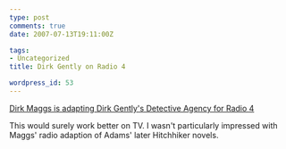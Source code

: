 ```yaml
---
type: post
comments: true
date: 2007-07-13T19:11:00Z

tags:
- Uncategorized
title: Dirk Gently on Radio 4

wordpress_id: 53
---
```


[Dirk Maggs is adapting Dirk Gently's Detective Agency for Radio 4](http://news.bbc.co.uk/1/hi/entertainment/6898007.stm )





This would surely work better on TV. I wasn't particularly impressed with Maggs' radio adaption of Adams' later Hitchhiker novels.
